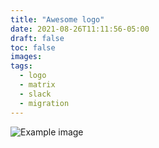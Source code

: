 ```yaml
---
title: "Awesome logo"
date: 2021-08-26T11:11:56-05:00
draft: false
toc: false
images: 
tags:
  - logo
  - matrix
  - slack
  - migration
---
```


![Example image](/images/Logo_circular_Matrix_server_slack_migration_name_bg.svg)